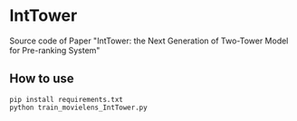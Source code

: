 # IntTower
Source code of Paper "IntTower: the Next Generation of  Two-Tower Model for Pre-ranking System"
## How to use 
``` shell
pip install requirements.txt
python train_movielens_IntTower.py 
```
